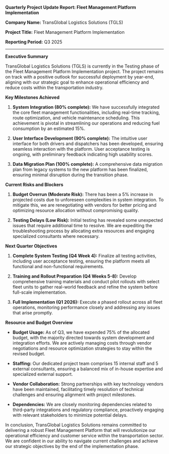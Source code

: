 **Quarterly Project Update Report: Fleet Management Platform Implementation**

**Company Name:** TransGlobal Logistics Solutions (TGLS)

**Project Title:** Fleet Management Platform Implementation

**Reporting Period:** Q3 2025

---

**Executive Summary**

TransGlobal Logistics Solutions (TGLS) is currently in the Testing phase of the Fleet Management Platform Implementation project. The project remains on track with a positive outlook for successful deployment by year-end, aligning with our strategic goal to enhance operational efficiency and reduce costs within the transportation industry.

**Key Milestones Achieved**

1. **System Integration (80% complete):** We have successfully integrated the core fleet management functionalities, including real-time tracking, route optimization, and vehicle maintenance scheduling. This achievement is pivotal in streamlining our operations and reducing fuel consumption by an estimated 15%.

2. **User Interface Development (90% complete):** The intuitive user interface for both drivers and dispatchers has been developed, ensuring seamless interaction with the platform. User acceptance testing is ongoing, with preliminary feedback indicating high usability scores.

3. **Data Migration Plan (100% complete):** A comprehensive data migration plan from legacy systems to the new platform has been finalized, ensuring minimal disruption during the transition phase.

**Current Risks and Blockers**

1. **Budget Overrun (Moderate Risk):** There has been a 5% increase in projected costs due to unforeseen complexities in system integration. To mitigate this, we are renegotiating with vendors for better pricing and optimizing resource allocation without compromising quality.

2. **Testing Delays (Low Risk):** Initial testing has revealed some unexpected issues that require additional time to resolve. We are expediting the troubleshooting process by allocating extra resources and engaging specialized consultants where necessary.

**Next Quarter Objectives**

1. **Complete System Testing (Q4 Week 4):** Finalize all testing activities, including user acceptance testing, ensuring the platform meets all functional and non-functional requirements.

2. **Training and Rollout Preparation (Q4 Weeks 5-8):** Develop comprehensive training materials and conduct pilot rollouts with select fleet units to gather real-world feedback and refine the system before full-scale implementation.

3. **Full Implementation (Q1 2026):** Execute a phased rollout across all fleet operations, monitoring performance closely and addressing any issues that arise promptly.

**Resource and Budget Overview**

- **Budget Usage:** As of Q3, we have expended 75% of the allocated budget, with the majority directed towards system development and integration efforts. We are actively managing costs through vendor negotiations and resource optimization strategies to stay within the revised budget.
  
- **Staffing:** Our dedicated project team comprises 15 internal staff and 5 external consultants, ensuring a balanced mix of in-house expertise and specialized external support.

- **Vendor Collaboration:** Strong partnerships with key technology vendors have been maintained, facilitating timely resolution of technical challenges and ensuring alignment with project milestones.

- **Dependencies:** We are closely monitoring dependencies related to third-party integrations and regulatory compliance, proactively engaging with relevant stakeholders to minimize potential delays.

In conclusion, TransGlobal Logistics Solutions remains committed to delivering a robust Fleet Management Platform that will revolutionize our operational efficiency and customer service within the transportation sector. We are confident in our ability to navigate current challenges and achieve our strategic objectives by the end of the implementation phase.